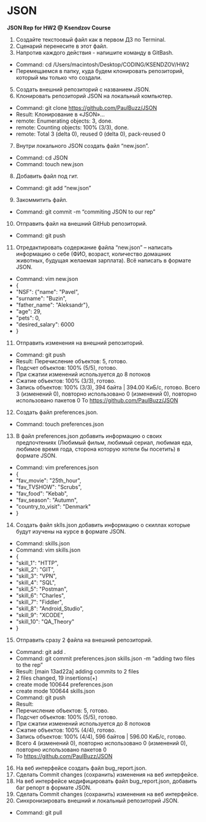 # JSON
**JSON Rep for HW2 @ Ksendzov Course**

1. Создайте текстоовый файл как в первом ДЗ по Terminal.
2. Сценарий перенесите в этот файл.
3. Напротив каждого действия - напишите команду в GitBash.
- Command: cd /Users/macintosh/Desktop/CODING/KSENDZOV/HW2
- Перемещаемся в папку, куда будем клонировать репозиторий, который мы только что создали.
5. Создать внешний репозиторий c названием JSON.
6. Клонировать репозиторий JSON на локальный компьютер.
- Command: git clone https://github.com/PaulBuzz/JSON
- Result: Клонирование в «JSON»…
- remote: Enumerating objects: 3, done.
- remote: Counting objects: 100% (3/3), done.
- remote: Total 3 (delta 0), reused 0 (delta 0), pack-reused 0
7. Внутри локального JSON создать файл “new.json”.
- Command: cd JSON
- Command: touch new.json
8. Добавить файл под гит.
- Command: git add “new.json”
9. Закоммитить файл.
- Command: git commit -m “commiting JSON to our rep”
10. Отправить файл на внешний GitHub репозиторий.
- Command: git push
11. Отредактировать содержание файла “new.json” – написать информацию о себе (ФИО, возраст, количество домашних животных, будущая желаемая зарплата). Всё написать в формате JSON.
- Command: vim new.json
- {
-    "NSF": {"name": "Pavel",
-    "surname": "Buzin",
-    "father_name": "Aleksandr"},
-    "age": 29,
-    "pets": 0,
-    "desired_salary": 6000
- }
 11. Отправить изменения на внешний репозиторий.
- Command: git push
- Result: Перечисление объектов: 5, готово.
- Подсчет объектов: 100% (5/5), готово.
- При сжатии изменений используется до 8 потоков
- Сжатие объектов: 100% (3/3), готово.
- Запись объектов: 100% (3/3), 394 байта | 394.00 КиБ/с, готово.
Всего 3 (изменений 0), повторно использовано 0 (изменений 0), повторно использовано пакетов 0
To https://github.com/PaulBuzz/JSON
12. Создать файл preferences.json.
- Command: touch preferences.json
13. В файл preferences.json добавить информацию о своих предпочтениях (Любимый фильм, любимый сериал, любимая еда, любимое время года, сторона которую хотели бы посетить) в формате JSON.
- Command: vim preferences.json
- {
-    "fav_movie": "25th_hour",
-    "fav_TVSHOW": "Scrubs",
-    "fav_food": "Kebab",
-    "fav_season": "Autumn",
-    "country_to_visit": "Denmark"
- }
14. Создать файл sklls.json добавить информацию о скиллах которые будут изучены на курсе в формате JSON.
- Command: skills.json
- Command: vim skills.json
- {
-    "skill_1": "HTTP",
-    "skill_2": "GIT",
-    "skill_3": "VPN",
-    "skill_4": "SQL",
-    "skill_5": "Postman",
-    "skill_6": "Charles",
-    "skill_7": "Fiddler",
-    "skill_8": "Android_Studio",
-    "skill_9": "XCODE",
-    "skill_10": "QA_Theory"
- }
15. Отправить сразу 2 файла на внешний репозиторий.
- Command: git add .
- Command: git commit preferences.json skills.json -m “adding two files to the rep”
- Result: [main 13ad22a] adding commits to 2 files
- 2 files changed, 19 insertions(+)
- create mode 100644 preferences.json
- create mode 100644 skills.json
- Command: git push
- Result:
- Перечисление объектов: 5, готово.
- Подсчет объектов: 100% (5/5), готово.
- При сжатии изменений используется до 8 потоков
- Сжатие объектов: 100% (4/4), готово.
- Запись объектов: 100% (4/4), 596 байтов | 596.00 КиБ/с, готово.
- Всего 4 (изменений 0), повторно использовано 0 (изменений 0), повторно использовано пакетов 0
- To https://github.com/PaulBuzz/JSON
16. На веб интерфейсе создать файл bug_report.json.
17. Сделать Commit changes (сохранить) изменения на веб интерфейсе.
18. На веб интерфейсе модифицировать файл bug_report.json, добавить баг репорт в формате JSON.
19. Сделать Commit changes (сохранить) изменения на веб интерфейсе.
20. Синхронизировать внешний и локальный репозиторий JSON.
- Command: git pull

